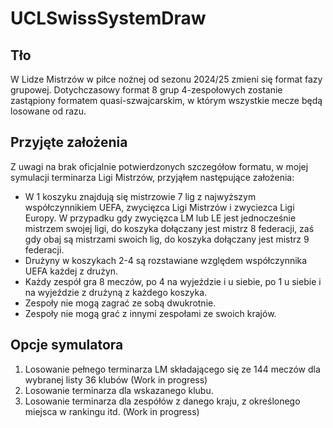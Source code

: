 # UCLSwissSystemDraw
## Tło
W Lidze Mistrzów w piłce nożnej od sezonu 2024/25 zmieni się format fazy grupowej. Dotychczasowy format 8 grup 4-zespołowych zostanie zastąpiony formatem quasi-szwajcarskim, w którym wszystkie mecze będą losowane od razu.
## Przyjęte założenia
Z uwagi na brak oficjalnie potwierdzonych szczegółow formatu, w mojej symulacji terminarza Ligi Mistrzów, przyjąłem następujące założenia:
- W 1 koszyku znajdują się mistrzowie 7 lig z najwyższym współczynnikiem UEFA, zwycięzca Ligi Mistrzów i zwyciezca Ligi Europy. W przypadku gdy zwycięzca LM lub LE jest jednocześnie mistrzem swojej ligi, do koszyka dołączany jest mistrz 8 federacji, zaś gdy obaj są mistrzami swoich lig, do koszyka dołączany jest mistrz 9 federacji.
- Drużyny w koszykach 2-4 są rozstawiane względem współczynnika UEFA każdej z drużyn.
- Każdy zespół gra 8 meczów, po 4 na wyjeździe i u siebie, po 1 u siebie i na wyjeździe z drużyną z każdego koszyka.
- Zespoły nie mogą zagrać ze sobą dwukrotnie.
- Zespoły nie mogą grać z innymi zespołami ze swoich krajów.
## Opcje symulatora
1. Losowanie pełnego terminarza LM składającego się ze 144 meczów dla wybranej listy 36 klubów (Work in progress)
2. Losowanie terminarza dla wskazanego klubu.
3. Losowanie terminarza dla zespółów z danego kraju, z określonego miejsca w rankingu itd. (Work in progress)
